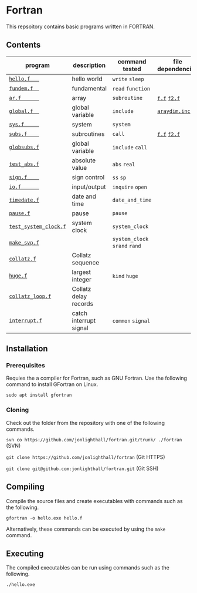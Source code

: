 # Fortran 
This repsoitory contains basic programs written in FORTRAN.

## Contents

| program              | description                           | command tested | file dependencies | files output
| -------------------- | ------------------------------------  | ---- | ---- | ---- |
| [`hello.f   `](hello.f   ) | hello world | `write` `sleep`
| [`fundem.f  `](fundem.f  ) | fundamental | `read` `function`
| [`ar.f      `](ar.f	   ) | array | `subroutine` | [`f.f`](f.f) [`f2.f`](f2.f)
| [`global.f  `](global.f  ) | global variable | `include`|[`araydim.inc`](araydim.inc)
| [`sys.f     `](sys.f	   ) | system | `system`
| [`subs.f    `](subs.f	   ) | subroutines | `call` | [`f.f`](f.f) [`f2.f`](f2.f)
| [`globsubs.f`](globsubs.f) | global variable | `include` `call`||[`araydim.inc`](araydim.inc)
| [`test_abs.f`](test_abs.f) | absolute value | `abs` `real`
| [`sign.f    `](sign.f    ) | sign control | `ss` `sp`
| [`io.f      `](io.f      ) | input/output | `inquire` `open` ||`svp.out`
| [`timedate.f`](timedate.f) | date and time | `date_and_time`
| [`pause.f`](pause.f) | pause | `pause`
| [`test_system_clock.f`](test_system_clock.f) | system clock | `system_clock`
| [`make_svp.f`](make_svp.f) | | `system_clock` `srand` `rand`||`svp.in`
| [`collatz.f`](collatz.f) | Collatz sequence 
| [`huge.f`](huge.f)| largest integer |`kind` `huge`
| [`collatz_loop.f`](collatz_loop.f) | Collatz delay records | | | [`collatz.out`](collatz.out)
| [`interrupt.f`](interrupt.f)| catch interrupt signal |`common` `signal`||`state`

## Installation

### Prerequisites

Requies the a compiler for Fortran, such as GNU Fortran.
Use the following command to install GFortran on Linux.

`sudo apt install gfortran`

### Cloning

Check out the folder from the repository with one of the following commands.

`svn co https://github.com/jonlighthall/fortran.git/trunk/ ./fortran` (SVN)

`git clone https://github.com/jonlighthall/fortran` (Git HTTPS)

`git clone git@github.com:jonlighthall/fortran.git` (Git SSH)

## Compiling
Compile the source files and create executables with commands such as the following.

`gfortran -o hello.exe hello.f` 

Alternatively, these commands can be executed by using the `make` command.

## Executing
The compiled executables can be run using commands such as the following.
  
`./hello.exe`

